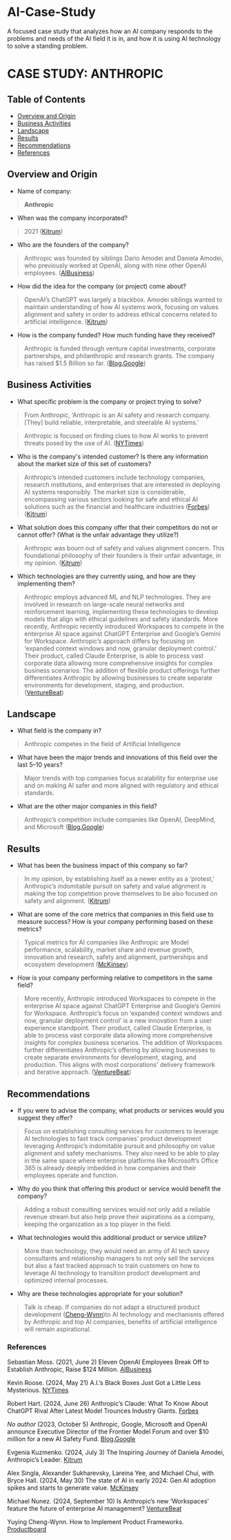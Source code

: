 # AI-Case-Study
A focused case study that analyzes how an AI company responds to the problems and needs of the AI field it is in, and how it is using AI technology to solve a standing problem.
# CASE STUDY: ANTHROPIC

## Table of Contents

- [Overview and Origin](#overview-and-origin)
- [Business Activities](#business-activities)
- [Landscape](#landscape)
- [Results](#results)
- [Recommendations](#recommendations)
- [References](#references)

## Overview and Origin

* Name of company: 
> __Anthropic__

* When was the company incorporated? 
> 2021 ([Kitrum](https://kitrum.com/blog/the-inspiring-story-of-daniela-amodei-anthropics-leader/#Building-safe-AI-for-a-better-world))

* Who are the founders of the company? 
> Anthropic was founded by siblings Dario Amodei and Daniela Amodei, who previously worked at OpenAI, along with nine other OpenAI employees. ([AIBusiness](https://aibusiness.com/verticals/eleven-openai-employees-break-off-to-establish-anthropic-raise-124m#close-modal))

* How did the idea for the company (or project) come about? 
> OpenAI’s ChatGPT was largely a blackbox. Amodei siblings wanted to maintain understanding of how AI systems work, focusing on values alignment and safety in order to address ethical concerns related to artificial intelligence. ([Kitrum](https://kitrum.com/blog/the-inspiring-story-of-daniela-amodei-anthropics-leader/#Building-safe-AI-for-a-better-world))

* How is the company funded? How much funding have they received? 
> Anthropic is funded through venture capital investments, corporate partnerships, and philanthropic  and research grants. The company has raised $1.5 Billion so far. ([Blog.Google](https://blog.google/outreach-initiatives/public-policy/google-microsoft-anthropic-open-ai-frontier-model-forum-executive-director/))

## Business Activities

* What specific problem is the company or project trying to solve? 
> From Anthropic, ‘Anthropic is an AI safety and research company. [They] build reliable, interpretable, and steerable AI systems.’ 

> Anthropic is focused on finding clues to how AI works to prevent threats posed by the use of AI. ([NYTimes](https://www.nytimes.com/2024/05/21/technology/ai-language-models-anthropic.html))

* Who is the company's intended customer? Is there any information about the market size of this set of customers? 
> Anthropic’s intended customers include technology companies, research institutions, and enterprises that are interested in deploying AI systems responsibly. The market size is considerable, encompassing various sectors looking for safe and ethical AI solutions such as the financial and healthcare industries ([Forbes](https://www.forbes.com/sites/roberthart/2024/06/26/anthropics-claude-what-to-know-about-chatgpt-rival-after-latest-model-trounces-industry-giants/)) ([Kitrum](https://kitrum.com/blog/the-inspiring-story-of-daniela-amodei-anthropics-leader/#Building-safe-AI-for-a-better-world))

* What solution does this company offer that their competitors do not or cannot offer? (What is the unfair advantage they utilize?) 
> Anthropic was bourn out of safety and values alignment concern. This foundational philosophy of their founders is their unfair advantage, in my opinion. ([Kitrum](https://kitrum.com/blog/the-inspiring-story-of-daniela-amodei-anthropics-leader/#Building-safe-AI-for-a-better-world))

* Which technologies are they currently using, and how are they implementing them? 
> Anthropic employs advanced ML and NLP technologies. They are involved in research on large-scale neural networks and reinforcement learning, implementing these technologies to develop models that align with ethical guidelines and safety standards. More recently, Anthropic recently introduced Workspaces to compete in the enterprise AI space against ChatGPT Enterprise and Google’s Gemini for Workspace. Anthropic’s approach differs by focusing on ‘expanded context windows and now, granular deployment control.’ Their product, called Claude Enterprise, is able to process vast corporate data allowing more comprehensive insights for complex business scenarios. The addition of flexible product offerings further differentiates Anthropic by allowing businesses to create separate environments for development, staging, and production. ([VentureBeat](https://venturebeat.com/ai/is-anthropics-new-workspaces-feature-the-future-of-enterprise-ai-management/))

## Landscape

* What field is the company in? 
> Anthropic competes in the field of Artificial Intelligence

* What have been the major trends and innovations of this field over the last 5&ndash;10 years? 
> Major trends with top companies focus scalability for enterprise use and on making AI safer and more aligned with regulatory and ethical standards.

* What are the other major companies in this field? 
> Anthropic’s competition include companies like OpenAI, DeepMind, and Microsoft ([Blog.Google](https://blog.google/outreach-initiatives/public-policy/google-microsoft-anthropic-open-ai-frontier-model-forum-executive-director/))

## Results

* What has been the business impact of this company so far? 
> In my opinion, by establishing itself as a newer entity as a ‘protest,’ Anthropic’s indomitable pursuit on safety and value alignment is making the top competition prove themselves to be also focused on safety and alignment. ([Kitrum](https://kitrum.com/blog/the-inspiring-story-of-daniela-amodei-anthropics-leader/#Building-safe-AI-for-a-better-world))

* What are some of the core metrics that companies in this field use to measure success? How is your company performing based on these metrics? 
> Typical metrics for AI companies like Anthropic are Model performance, scalability, market share and revenue growth, innovation and research, safety and alignment, partnerships and ecosystem development ([McKinsey](https://www.mckinsey.com/capabilities/quantumblack/our-insights/the-state-of-ai))

* How is your company performing relative to competitors in the same field? 
> More recently, Anthropic introduced Workspaces to compete in the enterprise AI space against ChatGPT Enterprise and Google’s Gemini for Workspace. Anthropic’s focus on ‘expanded context windows and now, granular deployment control’ is a new innovation from a user experience standpoint. Their product, called Claude Enterprise, is able to process vast corporate data allowing more comprehensive insights for complex business scenarios. The addition of Workspaces further differentiates Anthropic’s offering by allowing businesses to create separate environments for development, staging, and production. This aligns with most corporations' delivery framework and iterative approach. ([VentureBeat](https://venturebeat.com/ai/is-anthropics-new-workspaces-feature-the-future-of-enterprise-ai-management/))

## Recommendations

* If you were to advise the company, what products or services would you suggest they offer? 
> Focus on establishing consulting services for customers to leverage AI technologies to fast track companies’ product development leveraging Anthropic’s indomitable pursuit and philosophy on value alignment and safety mechanisms. They also need to be able to play in the same space where enterprise platforms like Microsoft’s Office 365 is already deeply imbedded in how companies and their employees operate and function.

* Why do you think that offering this product or service would benefit the company? 
> Adding a robust consulting services would not only add a reliable revenue stream but also help prove their aspirations as a company, keeping the organization as a top player in the field.

* What technologies would this additional product or service utilize? 
> More than technology, they would need an army of AI tech savvy consultants and relationship managers to not only sell the services but also a fast tracked approach to train customers on how to leverage AI technology to transition product development and optimized internal processes.

* Why are these technologies appropriate for your solution? 
> Talk is cheap. If companies do not adapt a structured product development ([Cheng-Wynn](https://www.facebook.com/Productboard/photos/are-you-ready-to-redefine-product-excellence-your-guide-to-yuying-chen-wynns-ai-/901809435280333/?checkpoint_src=any))to AI technology and mechanisms offered by Anthropic and top AI companies, benefits of artificial intelligence will remain aspirational. 

### References
Sebastian Moss. (2021, June 2) Eleven OpenAI Employees Break Off to Establish Anthropic, Raise $124 Million. [AIBusiness](https://aibusiness.com/verticals/eleven-openai-employees-break-off-to-establish-anthropic-raise-124m#close-modal)

Kevin Roose. (2024, May 21) A.I.’s Black Boxes Just Got a Little Less Mysterious. [NYTimes](https://www.nytimes.com/2024/05/21/technology/ai-language-models-anthropic.html)

Robert Hart. (2024, June 26) Anthropic’s Claude: What To Know About ChatGPT Rival After Latest Model Trounces Industry Giants. [Forbes](https://www.forbes.com/sites/roberthart/2024/06/26/anthropics-claude-what-to-know-about-chatgpt-rival-after-latest-model-trounces-industry-giants/)

*No author* (2023, October 5) Anthropic, Google, Microsoft and OpenAI announce Executive Director of the Frontier Model Forum and over $10 million for a new AI Safety Fund. [Blog.Google](https://blog.google/outreach-initiatives/public-policy/google-microsoft-anthropic-open-ai-frontier-model-forum-executive-director/)

Evgenia Kuzmenko. (2024, July 3) The Inspiring Journey of Daniela Amodei, Anthropic’s Leader. [Kitrum](https://kitrum.com/blog/the-inspiring-story-of-daniela-amodei-anthropics-leader/#Building-safe-AI-for-a-better-world)

Alex Singla, Alexander Sukharevsky, Lareina Yee, and Michael Chui, with Bryce Hall. (2024, May 30) The state of AI in early 2024: Gen AI adoption spikes and starts to generate value. [McKinsey](https://www.mckinsey.com/capabilities/quantumblack/our-insights/the-state-of-ai)

Michael Nunez. (2024, September 10) Is Anthropic’s new ‘Workspaces’ feature the future of enterprise AI management? [VentureBeat](https://venturebeat.com/ai/is-anthropics-new-workspaces-feature-the-future-of-enterprise-ai-management/)

Yuying Cheng-Wynn. How to Implement Product Frameworks. [Productboard](https://www.facebook.com/Productboard/photos/are-you-ready-to-redefine-product-excellence-your-guide-to-yuying-chen-wynns-ai-/901809435280333/?checkpoint_src=any)

